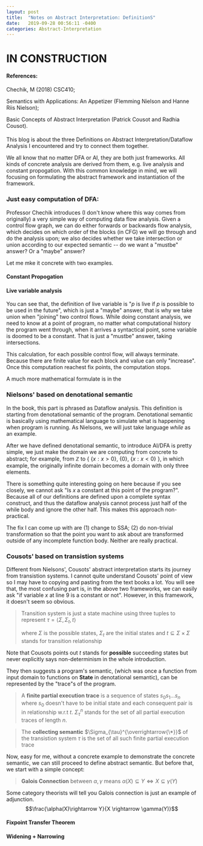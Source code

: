 ```yaml
---
layout: post
title:  "Notes on Abstract Interpretation: DefinitionS"
date:   2019-09-28 00:56:11 -0400
categories: Abstract-Interpretation
---
```


# IN CONSTRUCTION


#### References:
Chechik, M (2018) CSC410; 

Semantics with Applications: An Appetizer (Flemming Nielson and Hanne Riis Nielson); 

Basic Concepts of Abstract Interpretation (Patrick Cousot and Radhia Cousot).

#### 

This blog is about the three Definitions on Abstract Interpretation/Dataflow Analysis I encountered and try to connect them together.

We all know that no matter DFA or AI, they are both just frameworks. All kinds of concrete analysis are derived from them, e.g. live analysis and constant propogation. With this common knowledge in mind, we will focusing on formulating the abstract framework and instantiation of the framework.

### Just easy computation of DFA:
Professor Chechik introduces (I don't know where this way comes from originally) a very simple way of computing data flow analysis. Given a control flow graph, we can do either forwards or backwards flow analysis, which decides on which order of the blocks (in CFG) we will go through and do the analysis upon; we also decides whether we take intersection or union according to our expected semantic -- do we want a "mustbe" answer? Or a "maybe" answer?

Let me mke it concrete with two examples.

#### Constant Propogation


#### Live variable analysis


You can see that, the definition of live variable is "$p$ is live if $p$ is possible to be used in the future", which is just a "maybe" answer, that is why we take union when "joining" two control flows. While doing constant analysis, we need to know at a point of program, no matter what computational history the program went through, when it arrives a syntactical point, some variable is doomed to be a constant. That is just a "mustbe" answer, taking intersections.

This calculation, for each possible control flow, will always terminate. Because there are finite value for each block and value can only "increase". Once this computation reachest fix points, the computation stops.


A much more mathematical formulate is in the 

### Nielsons' based on denotational semantic

In the book, this part is phrased as Dataflow analysis. This definition is starting from denotational semantic of the program. Denotational semantic is basically using mathematical language to simulate what is happening when program is running. As Nielsons, we will just take language _while_ as an example.



After we have defined denotational semantic, to introduce AI/DFA is pretty simple, we just make the domain we are computing from concrete to abstract; for example, from $\mathbb{Z}$ to { {$x : x > 0$}, {$0$}, {$x : x < 0$} }, in which example, the originally infinite domain becomes a domain with only three elements.




There is something quite interesting going on here because if you see closely, we cannot ask "Is $x$ a constant at this point of the program?". Because all of our definitions are defined upon a complete syntax construct, and thus the dataflow analysis cannot process just half of the while body and ignore the other half. This makes this approach non-practical.

The fix I can come up with are (1) change to SSA; (2) do non-trivial transformation so that the point you want to ask about are transformed outside of any incomplete function body. Neither are really practical.


### Cousots' based on transistion systems

Different from Nielsons', Cousots' abstract interpretation starts its journey from transistion systems. I cannot quite understand Cousots' point of view so I may have to copying and pasting from the text books a lot. You will see that, the most confusing part is, in the above two frameworks, we can easily ask "if variable $x$ at line 9 is a constant or not". However, in this framework, it doesn't seem so obvious.

> Transition system is just a state machine using three tuples to represent 
> $\tau = \langle \Sigma, \Sigma_ t, t \rangle$
> 
> where $\Sigma$ is the possible states, $\Sigma_t$ are the initial states and $t \subseteq \Sigma \times \Sigma$ stands for transition relationship

Note that Cousots points out $t$ stands for __possible__ succeeding states but never explicitly says non-determinism in the whole introduction.

They then suggests a program's semantic, (which was once a function from input domain to functions on __State__ in denotational semantic), can be represented by the "trace"s of the program.

> A **finite partial execution trace** is a sequence of states $s_ 0 s_ 1 ... s_ n$ where $s_ 0$ doesn't have to be initial state and each consequent pair is in relationship w.r.t $t$. $\Sigma_ \tau ^{n}$ stands for the set of all partial execution traces of length $n$.

> The **collecting semantic** $\Sigma_{\tau}^{\overrightarrow{\*}}$ of the transistion system $\tau$ is the set of all such finite partial execution trace



Now, easy for me, without a concrete example to demonstrate the concrete semantic, we can still proceed to define abstract semantic. But before that, we start with a simple concept:
> **Galois Connection** between $\alpha, \gamma$ means $\alpha(X) \subseteq Y \Leftrightarrow X \subseteq \gamma(Y)$

Some category theorists will tell you Galois connection is just an example of adjunction.
$$\frac{\alpha(X)\rightarrow Y}{X \rightarrow \gamma(Y)}$$

#### Fixpoint Transfer Theorem

#### Widening + Narrowing